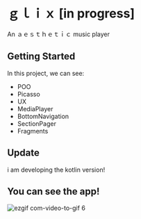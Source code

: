 # ｇｌｉｘ [in progress]
An ａｅｓｔｈｅｔｉｃ music player

## Getting Started

In this project, we can see:

* POO
* Picasso
* UX
* MediaPlayer
* BottomNavigation
* SectionPager
* Fragments

## Update
i am developing the kotlin version!

## You can see the app!

![ezgif com-video-to-gif 6](https://user-images.githubusercontent.com/20933322/36084926-a344544a-0f8f-11e8-892c-2e663ba4c9ea.gif)
